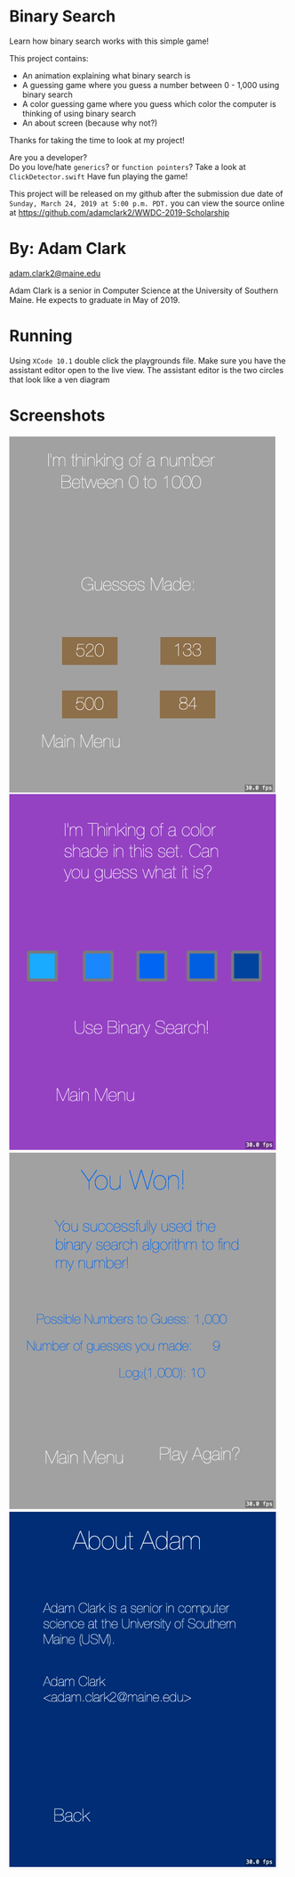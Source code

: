 #  Binary Search
Learn how binary search works with this simple game! 

This project contains:

- An animation explaining what binary search is
- A guessing game where you guess a number between 0 - 1,000
    using binary search
- A color guessing game where you guess which color the
    computer is thinking of using binary search
- An about screen (because why not?)
 
 Thanks for taking the time to look at my project!
 
 
 Are you a developer?  
 Do you love/hate `generics`? or `function pointers`? Take a look at `ClickDetector.swift` 
 Have fun playing the game!  

 This project will be released on my github after the submission due date of
 `Sunday, March 24, 2019 at 5:00 p.m. PDT.` you can view the source online at
 <https://github.com/adamclark2/WWDC-2019-Scholarship>


# By: Adam Clark
adam.clark2@maine.edu  
  
Adam Clark is a senior in Computer Science at the University of Southern Maine. He expects to graduate in May of 2019. 

# Running
Using `XCode 10.1` double click the playgrounds file. Make sure you have the assistant editor open to the live view. The assistant editor is the two circles that look like a ven diagram

# Screenshots
![The guessing game](Screenshots/ReadMe_Images/Guess.png)
![The color game](Screenshots/ReadMe_Images/Color.png)
![You Won](Screenshots/ReadMe_Images/Won.png)
![About Adam](Screenshots/ReadMe_Images/About.png)
